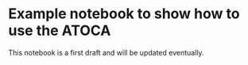 # Example notebook to show how to use the ATOCA
This notebook is a first draft and will be updated eventually.

